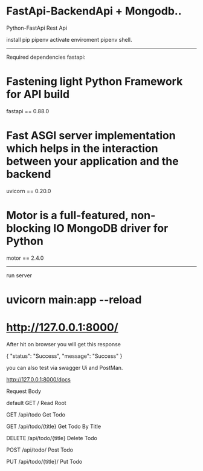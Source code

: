 # FastApi-BackendApi + Mongodb..
Python-FastApi  Rest Api 

install pip pipenv
activate enviroment
pipenv shell.
___________________________________________________________________________________________________________________________________________________________
Required dependencies fastapi:

# Fastening light Python Framework for API build
fastapi == 0.88.0

# Fast ASGI server implementation which helps in the interaction between your application and the backend 
uvicorn == 0.20.0

# Motor is a full-featured, non-blocking IO MongoDB driver for Python 
motor == 2.4.0
___________________________________________________________________________________________________________________________________________________________
run server 
# uvicorn main:app --reload

# http://127.0.0.1:8000/

After hit on browser you will get this response 

{
"status": "Success",
"message": "Success"
}



you can also test via swagger Ui and PostMan.

http://127.0.0.1:8000/docs

Request Body 

default
GET
/
Read Root

GET
/api/todo
Get Todo

GET
/api/todo/{title}
Get Todo By Title

DELETE
/api/todo/{title}
Delete Todo

POST
/api/todo/
Post Todo

PUT
/api/todo/{title}/
Put Todo

